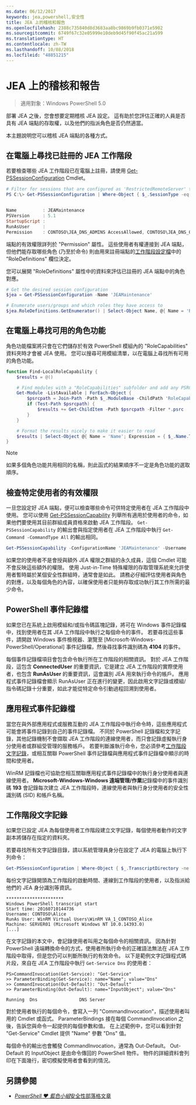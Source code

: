 ```yaml
---
ms.date: 06/12/2017
keywords: jea,powershell,安全性
title: JEA 上的稽核和報告
ms.openlocfilehash: 2388c735840d8d3683aa8bc9869b9fb0371e5902
ms.sourcegitcommit: 6749f67c32e05999e10deb9d45f90f45ac21a599
ms.translationtype: HT
ms.contentlocale: zh-TW
ms.lasthandoff: 10/08/2018
ms.locfileid: "48851215"
---
```

# <a name="auditing-and-reporting-on-jea"></a>JEA 上的稽核和報告

> 適用對象：Windows PowerShell 5.0

部署 JEA 之後，您會想要定期稽核 JEA 設定。
這有助於您評估正確的人員是否具有 JEA 端點的存取權，以及他們的指派角色是否仍然適當。

本主題說明您可以稽核 JEA 端點的各種方式。

## <a name="find-registered-jea-sessions-on-a-machine"></a>在電腦上尋找已註冊的 JEA 工作階段

若要檢查哪些 JEA 工作階段已在電腦上註冊，請使用 [Get-PSSessionConfiguration](https://msdn.microsoft.com/powershell/reference/5.1/microsoft.powershell.core/get-pssessionconfiguration) Cmdlet。

```powershell
# Filter for sessions that are configured as 'RestrictedRemoteServer' to find JEA-like session configurations
PS C:\> Get-PSSessionConfiguration | Where-Object { $_.SessionType -eq 'RestrictedRemoteServer' }


Name          : JEAMaintenance
PSVersion     : 5.1
StartupScript :
RunAsUser     :
Permission    : CONTOSO\JEA_DNS_ADMINS AccessAllowed, CONTOSO\JEA_DNS_OPERATORS AccessAllowed, CONTOSO\JEA_DNS_AUDITORS AccessAllowed
```

端點的有效權限詳列於 "Permission" 屬性。
這些使用者有權連接到 JEA 端點，但他們能存取哪些角色 (乃至於命令) 則由用來註冊端點的[工作階段設定檔](session-configurations.md)中的 "RoleDefinitions" 欄位決定。

您可以展開 "RoleDefinitions" 屬性中的資料來評估已註冊的 JEA 端點中的角色對應。

```powershell
# Get the desired session configuration
$jea = Get-PSSessionConfiguration -Name 'JEAMaintenance'

# Enumerate users/groups and which roles they have access to
$jea.RoleDefinitions.GetEnumerator() | Select-Object Name, @{ Name = 'Role Capabilities'; Expression = { $_.Value.RoleCapabilities } }
```

## <a name="find-available-role-capabilities-on-the-machine"></a>在電腦上尋找可用的角色功能

角色功能檔案將只會在它們儲存於有效 PowerShell 模組內的 "RoleCapabilities" 資料夾時才會被 JEA 使用。
您可以搜尋可用模組清單，以在電腦上尋找所有可用的角色功能。

```powershell
function Find-LocalRoleCapability {
    $results = @()

    # Find modules with a "RoleCapabilities" subfolder and add any PSRC files to the result set
    Get-Module -ListAvailable | ForEach-Object {
        $psrcpath = Join-Path -Path $_.ModuleBase -ChildPath 'RoleCapabilities'
        if (Test-Path $psrcpath) {
            $results += Get-ChildItem -Path $psrcpath -Filter *.psrc
        }
    }

    # Format the results nicely to make it easier to read
    $results | Select-Object @{ Name = 'Name'; Expression = { $_.Name.TrimEnd('.psrc') }}, @{ Name = 'Path'; Expression = { $_.FullName }} | Sort-Object Name
}
```

> [!NOTE]
> 如果多個角色功能共用相同的名稱，則此函式的結果順序不一定是角色功能的選取順序。

## <a name="check-effective-rights-for-a-specific-user"></a>檢查特定使用者的有效權限

一旦您設定好 JEA 端點，便可以檢查哪些命令可供特定使用者在 JEA 工作階段中使用。
您可以使用 [Get-PSSessionCapability](https://msdn.microsoft.com/powershell/reference/5.1/microsoft.powershell.core/Get-PSSessionCapability) 列舉所有適用於使用者的命令，如果他們要使用其目前群組成員資格來啟動 JEA 工作階段。
`Get-PSSessionCapability` 的輸出會與指定使用者在 JEA 工作階段中執行 `Get-Command -CommandType All` 的輸出相同。

```powershell
Get-PSSessionCapability -ConfigurationName 'JEAMaintenance' -Username 'CONTOSO\Alice'
```

如果您的使用者不是會授與額外 JEA 權限之群組的永久成員，這個 Cmdlet 可能不會反映這些額外的權限。
使用 Just-in-Time 特殊權限的存取管理系統來允許使用者暫時屬於某個安全性群組時，通常會是如此。
請務必仔細評估使用者與角色的對應，以及每個角色的內容，以確保使用者只能夠存取成功執行其工作所需的最少命令。

## <a name="powershell-event-logs"></a>PowerShell 事件記錄檔

如果您已在系統上啟用模組和/或指令碼區塊記錄，將可在 Windows 事件記錄檔中，找到使用者在其 JEA 工作階段中執行之每個命令的事件。
若要尋找這些事件，請開啟 Windows 事件檢視器、瀏覽至 [Microsoft-Windows-PowerShell/Operational] 事件記錄檔，然後尋找事件識別碼為 **4104** 的事件。

每個事件記錄檔項目會包含命令執行所在工作階段的相關資訊。
對於 JEA 工作階段，這包含 **ConnectedUser** 的重要資訊，它是建立 JEA 工作階段的實際使用者，也包含 **RunAsUser** 的重要資訊，這會識別 JEA 用來執行命令的帳戶。
應用程式事件記錄檔會顯示 RunAsUser 正在進行的變更，因此啟用文字記錄或模組/指令碼記錄十分重要，如此才能從特定命令引動過程回溯到使用者。

## <a name="application-event-logs"></a>應用程式事件記錄檔

當您在與外部應用程式或服務互動的 JEA 工作階段中執行命令時，這些應用程式可能會將事件記錄到自己的事件記錄檔。
不同於 PowerShell 記錄檔和文字記錄，其他記錄機制不會擷取 JEA 工作階段的連線使用者，而只會記錄虛擬執行身分使用者或群組受管理的服務帳戶。
若要判斷誰執行命令，您必須參考[工作階段文字記錄](#session-transcripts)，或相互關聯 PowerShell 事件記錄檔與應用程式事件記錄檔中顯示的時間和使用者。

WinRM 記錄檔也可協助您相互關聯應用程式事件記錄檔中的執行身分使用者與連線使用者。
**Microsoft-Windows-Windows 遠端管理/作業**記錄檔中的事件識別碼 **193** 會記錄每次建立 JEA 工作階段時，連線使用者與執行身分使用者的安全性識別碼 (SID) 和帳戶名稱。

## <a name="session-transcripts"></a>工作階段文字記錄

如果您已設定 JEA 為每個使用者工作階段建立文字記錄，每個使用者動作的文字副本將儲存在指定的資料夾。

若要尋找所有文字記錄目錄，請以系統管理員身分在設定了 JEA 的電腦上執行下列命令：

```powershell
Get-PSSessionConfiguration | Where-Object { $_.TranscriptDirectory -ne $null } | Format-Table Name, TranscriptDirectory
```

每份文字記錄開頭為工作階段的啟動時間、連線到工作階段的使用者，以及指派給他們的 JEA 身分識別等資訊。

```
**********************
Windows PowerShell transcript start
Start time: 20160710144736
Username: CONTOSO\Alice
RunAs User: WinRM Virtual Users\WinRM VA_1_CONTOSO_Alice
Machine: SERVER01 (Microsoft Windows NT 10.0.14393.0)
[...]
```

在文字記錄的本文中，會記錄使用者叫用之每個命令的相關資訊。
因為針對 PowerShell 遠端轉換命令的方式，使用者所執行命令的正確語法無法在 JEA 工作階段中取得，但是您仍可以判斷所執行的有效命令。
以下是範例文字記錄程式碼片段，來自在 JEA 工作階段中執行 `Get-Service Dns` 的使用者：

```
PS>CommandInvocation(Get-Service): "Get-Service"
>> ParameterBinding(Get-Service): name="Name"; value="Dns"
>> CommandInvocation(Out-Default): "Out-Default"
>> ParameterBinding(Out-Default): name="InputObject"; value="Dns"

Running  Dns                DNS Server
```

對於使用者執行的每個命令，會寫入一列 "CommandInvocation"，描述使用者叫用的 Cmdlet 或函式。
ParameterBindings 接在每個 CommandInvocation 之後，告訴您與命令一起提供的每個參數和值。
在上述範例中，您可以看到針對 "Get-Service" Cmdlet 提供 "Name" 參數 "Dns" 值。

每個命令的輸出也會觸發 CommandInvocation，通常為 Out-Default。
Out-Default 的 InputObject 是由命令傳回的 PowerShell 物件。
物件的詳細資料會列印在下面幾行，密切模擬使用者會看到的情況。

## <a name="see-also"></a>另請參閱

- [*PowerShell ♥ 藍色小組*安全性部落格文章](https://blogs.msdn.microsoft.com/powershell/2015/06/09/powershell-the-blue-team/)
